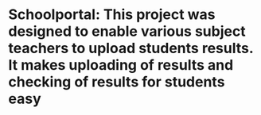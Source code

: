 # Schoolportal: This project was designed to enable various subject teachers to upload students results. It makes uploading of results and checking of results for students easy
